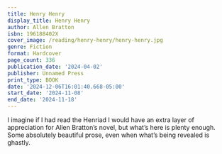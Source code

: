 ```yaml
---
title: Henry Henry
display_title: Henry Henry
author: Allen Bratton
isbn: 196188402X
cover_image: /reading/henry-henry/henry-henry.jpg
genre: Fiction
format: Hardcover
page_count: 336
publication_date: '2024-04-02'
publisher: Unnamed Press
print_type: BOOK
date: '2024-12-06T16:01:40.668-05:00'
start_date: '2024-11-08'
end_date: '2024-11-18'
---
```


I imagine if I had read the Henriad I would have an extra layer of appreciation for Allen Bratton’s novel, but what’s here is plenty enough. Some absolutely beautiful prose, even when what’s being revealed is ghastly.
